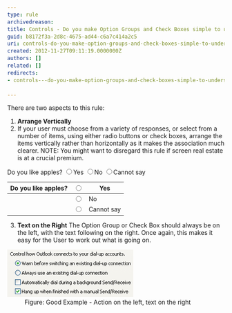 ```yaml
---
type: rule
archivedreason: 
title: Controls - Do you make Option Groups and Check Boxes simple to understand?
guid: b8172f3a-2d8c-4675-ad44-c6a7c414a2c5
uri: controls-do-you-make-option-groups-and-check-boxes-simple-to-understand
created: 2012-11-27T09:11:19.0000000Z
authors: []
related: []
redirects:
- controls---do-you-make-option-groups-and-check-boxes-simple-to-understand

---
```


There are two aspects to this rule:

<!--endintro-->

1. **Arrange Vertically**
2. If your user must choose from a variety of responses, or select from a number of items, using either radio buttons or check boxes, arrange the items vertically rather than horizontally as it makes the association much clearer. NOTE: You might want to disregard this rule if screen real estate is at a crucial premium.

Do you like apples? <input type="radio">Yes <input type="radio">No <input type="radio">Cannot say 



| Do you like apples? | <input type="radio"> | Yes |
| --- | --- | --- |
| | <input type="radio">  | No |
| | <input type="radio"> | Cannot say |
3. **Text on the Right**     The Option Group or Check Box should always be on the left, with the text following on the right. Once again, this makes it easy for the User to work out what is going on.
<dl class="goodImage"><dt><img alt="Interfaces Action Then Text" src="../../assets/Interfaces_ActionThenText.gif"></dt>
<dd>Figure: Good Example - Action on the left, text on the right</dd></dl>
